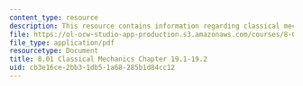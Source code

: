 ```yaml
---
content_type: resource
description: This resource contains information regarding classical mechanics.
file: https://ol-ocw-studio-app-production.s3.amazonaws.com/courses/8-01sc-classical-mechanics-fall-2016/cb3e16ce2bb31db51a68285b1d84cc12_MIT8_01F16_chapter19.1_19.2.pdf
file_type: application/pdf
resourcetype: Document
title: 8.01 Classical Mechanics Chapter 19.1-19.2
uid: cb3e16ce-2bb3-1db5-1a68-285b1d84cc12
---
```

